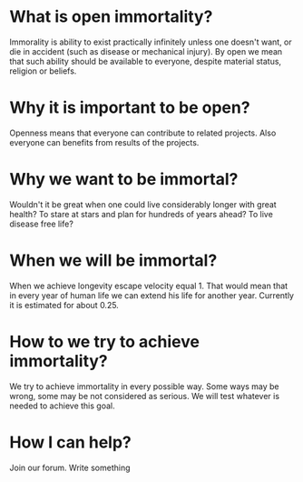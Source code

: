 # What is open immortality?

Immorality is ability to exist practically infinitely unless one doesn't want, or die in accident (such as disease or mechanical injury). By open we mean that such ability should be available to everyone, despite material status, religion or beliefs. 

# Why it is important to be open?

Openness means that everyone can contribute to related projects. Also everyone can benefits from results of the projects. 

# Why we want to be immortal?

Wouldn't it be great when one could live considerably longer with great health? To stare at stars and plan for hundreds of years ahead? To live disease free life?

# When we will be immortal?

When we achieve longevity escape velocity equal 1. That would mean that in every year of human life we can extend his life for another year. Currently it is estimated for about 0.25.

# How to we try to achieve immortality?

We try to achieve immortality in every possible way. Some ways may be wrong, some may be not considered as serious. We will test whatever is needed to achieve this goal.

# How I can help?

Join our forum. Write something 
